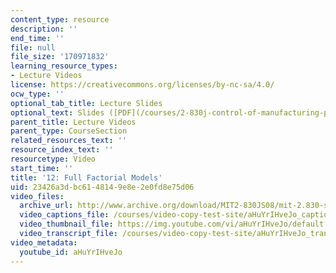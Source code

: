 ```yaml
---
content_type: resource
description: ''
end_time: ''
file: null
file_size: '170971832'
learning_resource_types:
- Lecture Videos
license: https://creativecommons.org/licenses/by-nc-sa/4.0/
ocw_type: ''
optional_tab_title: Lecture Slides
optional_text: Slides ([PDF](/courses/2-830j-control-of-manufacturing-processes-sma-6303-spring-2008/resources/lecture12))
parent_title: Lecture Videos
parent_type: CourseSection
related_resources_text: ''
resource_index_text: ''
resourcetype: Video
start_time: ''
title: '12: Full Factorial Models'
uid: 23426a3d-bc61-4814-9e8e-2e0fd8e75d06
video_files:
  archive_url: http://www.archive.org/download/MIT2-830JS08/mit-2.830-s08-lec12_300k.mp4
  video_captions_file: /courses/video-copy-test-site/aHuYrIHveJo_captions.vtt
  video_thumbnail_file: https://img.youtube.com/vi/aHuYrIHveJo/default.jpg
  video_transcript_file: /courses/video-copy-test-site/aHuYrIHveJo_transcript.pdf
video_metadata:
  youtube_id: aHuYrIHveJo
---
```

